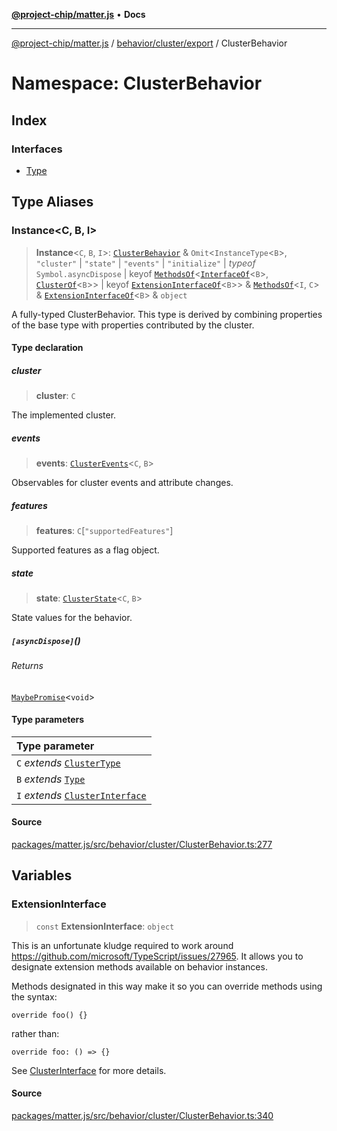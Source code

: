 [**@project-chip/matter.js**](../../../../../README.md) • **Docs**

***

[@project-chip/matter.js](../../../../../modules.md) / [behavior/cluster/export](../../README.md) / ClusterBehavior

# Namespace: ClusterBehavior

## Index

### Interfaces

- [Type](interfaces/Type.md)

## Type Aliases

### Instance\<C, B, I\>

> **Instance**\<`C`, `B`, `I`\>: [`ClusterBehavior`](../../classes/ClusterBehavior.md) & `Omit`\<`InstanceType`\<`B`\>, `"cluster"` \| `"state"` \| `"events"` \| `"initialize"` \| *typeof* `Symbol.asyncDispose` \| keyof [`MethodsOf`](../ClusterInterface/README.md#methodsofic)\<[`InterfaceOf`](../ClusterInterface/README.md#interfaceofb)\<`B`\>, [`ClusterOf`](../../README.md#clusterofb)\<`B`\>\> \| keyof [`ExtensionInterfaceOf`](../../README.md#extensioninterfaceofb)\<`B`\>\> & [`MethodsOf`](../ClusterInterface/README.md#methodsofic)\<`I`, `C`\> & [`ExtensionInterfaceOf`](../../README.md#extensioninterfaceofb)\<`B`\> & `object`

A fully-typed ClusterBehavior.  This type is derived by combining properties of the base type with properties
contributed by the cluster.

#### Type declaration

##### cluster

> **cluster**: `C`

The implemented cluster.

##### events

> **events**: [`ClusterEvents`](../../README.md#clustereventsclustertbaset)\<`C`, `B`\>

Observables for cluster events and attribute changes.

##### features

> **features**: `C`\[`"supportedFeatures"`\]

Supported features as a flag object.

##### state

> **state**: [`ClusterState`](../../README.md#clusterstatecb)\<`C`, `B`\>

State values for the behavior.

##### `[asyncDispose]`()

###### Returns

[`MaybePromise`](../../../../../util/export/README.md#maybepromiset)\<`void`\>

#### Type parameters

| Type parameter |
| :------ |
| `C` *extends* [`ClusterType`](../../../../../cluster/export/interfaces/ClusterType.md) |
| `B` *extends* [`Type`](../../../../export/namespaces/Behavior/interfaces/Type.md) |
| `I` *extends* [`ClusterInterface`](../../README.md#clusterinterfacef) |

#### Source

[packages/matter.js/src/behavior/cluster/ClusterBehavior.ts:277](https://github.com/project-chip/matter.js/blob/7a8cbb56b87d4ccf34bec5a9a95ab40a1711324f/packages/matter.js/src/behavior/cluster/ClusterBehavior.ts#L277)

## Variables

### ExtensionInterface

> `const` **ExtensionInterface**: `object`

This is an unfortunate kludge required to work around https://github.com/microsoft/TypeScript/issues/27965.  It
allows you to designate extension methods available on behavior instances.

Methods designated in this way make it so you can override methods using the syntax:

    override foo() {}

rather than:

    override foo: () => {}

See [ClusterInterface](../../README.md#clusterinterfacef) for more details.

#### Source

[packages/matter.js/src/behavior/cluster/ClusterBehavior.ts:340](https://github.com/project-chip/matter.js/blob/7a8cbb56b87d4ccf34bec5a9a95ab40a1711324f/packages/matter.js/src/behavior/cluster/ClusterBehavior.ts#L340)
